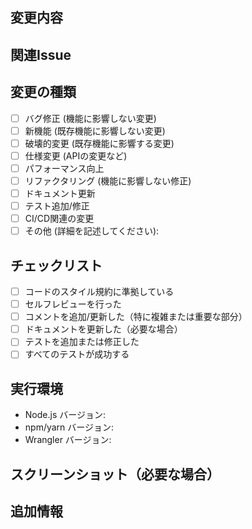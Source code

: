 ## 変更内容
<!-- 変更の概要について、簡潔に説明してください -->

## 関連Issue
<!-- 関連するIssueがあれば記述してください（例: Fixes #123, Resolves #456） -->

## 変更の種類
<!-- 該当する項目に x を入れてください -->
- [ ] バグ修正 (機能に影響しない変更)
- [ ] 新機能 (既存機能に影響しない変更)
- [ ] 破壊的変更 (既存機能に影響する変更)
- [ ] 仕様変更 (APIの変更など)
- [ ] パフォーマンス向上
- [ ] リファクタリング (機能に影響しない修正)
- [ ] ドキュメント更新
- [ ] テスト追加/修正
- [ ] CI/CD関連の変更
- [ ] その他 (詳細を記述してください):

## チェックリスト
<!-- 該当する項目に x を入れてください -->
- [ ] コードのスタイル規約に準拠している
- [ ] セルフレビューを行った
- [ ] コメントを追加/更新した（特に複雑または重要な部分）
- [ ] ドキュメントを更新した（必要な場合）
- [ ] テストを追加または修正した
- [ ] すべてのテストが成功する

## 実行環境
- Node.js バージョン: 
- npm/yarn バージョン: 
- Wrangler バージョン: 

## スクリーンショット（必要な場合）
<!-- 変更内容を視覚的に示すスクリーンショットがあれば追加してください -->

## 追加情報
<!-- レビュアーに知っておいてほしい追加情報があれば記述してください -->
